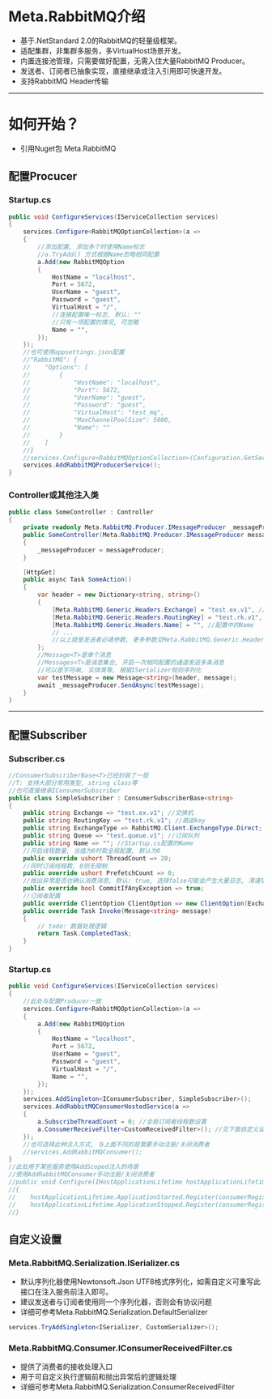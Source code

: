 
# Meta.RabbitMQ介绍

* 基于.NetStandard 2.0的RabbitMQ的轻量级框架。
* 适配集群，非集群多服务，多VirtualHost场景开发。
* 内置连接池管理，只需要做好配置，无需入住大量RabbitMQ Producer。
* 发送者、订阅者已抽象实现，直接继承或注入引用即可快速开发。
* 支持RabbitMQ Header传输
---

# 如何开始？

* 引用Nuget包 Meta.RabbitMQ

## 配置Procucer
### Startup.cs
``` C#
public void ConfigureServices(IServiceCollection services)
{
    services.Configure<RabbitMQOptionCollection>(a =>
    {
        //添加配置, 添加多个时使用Name标志
        //a.TryAdd() 方式根据Name忽略相同配置
        a.Add(new RabbitMQOption
        {
            HostName = "localhost", 
            Port = 5672,
            UserName = "guest",
            Password = "guest",
            VirtualHost = "/",
            //连接配置唯一标志, 默认: ""
            //只有一项配置的情况, 可忽略
            Name = "", 
        });
    });
    //也可使用appsettings.json配置
    //"RabbitMQ": {
    //    "Options": [
    //        {
    //            "HostName": "localhost",
    //            "Port": 5672,
    //            "UserName": "guest",
    //            "Password": "guest",
    //            "VirtualHost": "test_mq",
    //            "MaxChannelPoolSize": 5000,
    //            "Name": ""
    //        }
    //    ]
    //}
    //services.Configure<RabbitMQOptionCollection>(Configuration.GetSection("RabbitMQ"));
    services.AddRabbitMQProducerService();
}
```
### Controller或其他注入类
``` C#
public class SomeController : Controller
{
    private readonly Meta.RabbitMQ.Producer.IMessageProducer _messageProducer;
    public SomeController(Meta.RabbitMQ.Producer.IMessageProducer messageProducer)
    {
        _messageProducer = messageProducer;
    }

    [HttpGet]
    public async Task SomeAction()
    {
        var header = new Dictionary<string, string>()
        {
            [Meta.RabbitMQ.Generic.Headers.Exchange] = "test.ex.v1", //交换机
            [Meta.RabbitMQ.Generic.Headers.RoutingKey] = "test.rk.v1", //路由key
            [Meta.RabbitMQ.Generic.Headers.Name] = "", //配置中的Name
            // ...
            //以上就是发送者必填参数, 更多参数见Meta.RabbitMQ.Generic.Headers
        };
        //Message<T>是单个消息
        //Messages<T>是消息集合, 开启一次相同配置的通道发送多条消息
        //可以是字符串, 实体类等, 根据ISerializer规则序列化
        var testMessage = new Message<string>(header, message);
        await _messageProducer.SendAsync(testMessage);
    }
}
```
---
## 配置Subscriber
### Subscriber.cs

``` C#
//ConsumerSubscriberBase<T>已经封装了一层
//T: 支持大部分常用类型, string class等
//也可直接继承IConsumerSubscriber
public class SimpleSubscriber : ConsumerSubscriberBase<string>
{
    public string Exchange => "test.ex.v1"; //交换机
    public string RoutingKey => "test.rk.v1"; //路由key
    public string ExchangeType => RabbitMQ.Client.ExchangeType.Direct; //交换机类型
    public string Queue => "test.queue.v1"; //订阅队列
    public string Name => ""; //Startup.cs配置的Name
    //开启线程数量, 当值为0时取全局配置, 默认为0
    public override ushort ThreadCount => 20;
    //同时订阅线程数, 0则无限制
    public override ushort PrefetchCount => 0; 
    //抛出异常是否也确认消费消息, 默认: true, 选择false可能会产生大量日志, 清谨慎选择
    public override bool CommitIfAnyException => true; 
    //订阅者配置
    public override ClientOption ClientOption => new ClientOption(Exchange, RoutingKey, ExchangeType, Queue, Name); 
    public override Task Invoke(Message<string> message)
    {
        // todo: 数据处理逻辑
        return Task.CompletedTask;
    }
}
```
### Startup.cs
``` C#
public void ConfigureServices(IServiceCollection services)
{
    //此处与配置Producer一致
    services.Configure<RabbitMQOptionCollection>(a =>
    {
        a.Add(new RabbitMQOption
        {
            HostName = "localhost", 
            Port = 5672,
            UserName = "guest",
            Password = "guest",
            VirtualHost = "/",
            Name = "", 
        });
    });
    services.AddSingleton<IConsumerSubscriber, SimpleSubscriber>();
    services.AddRabbitMQConsumerHostedService(a =>
    {
        a.SubscribeThreadCount = 0; //全局订阅者线程数设置
        a.ConsumerReceiveFilter<CustomReceivedFilter>(); //见下面自定义设置
    });
    //也可选择此种注入方式, 与上面不同的是需要手动注册/关闭消费者 
    //services.AddRabbitMQConsumer();
}
//此处用于某些服务使用AddScoped注入的场景
//使用AddRabbitMQConsumer手动注册/关闭消费者
//public void Configure(IHostApplicationLifetime hostApplicationLifetime, IConsumerRegister consumerRegister)
//{
//    hostApplicationLifetime.ApplicationStarted.Register(consumerRegister.Start);
//    hostApplicationLifetime.ApplicationStopped.Register(consumerRegister.Dispose);
//}
```

## 自定义设置

### Meta.RabbitMQ.Serialization.ISerializer.cs
* 默认序列化器使用Newtonsoft.Json UTF8格式序列化，如需自定义可重写此接口在注入服务前注入即可。
* 建议发送者与订阅者使用同一个序列化器，否则会有协议问题
* 详细可参考Meta.RabbitMQ.Serialization.DefaultSerializer
``` C#
services.TryAddSingleton<ISerializer, CustomSerializer>();
```
### Meta.RabbitMQ.Consumer.IConsumerReceivedFilter.cs
* 提供了消费者的接收处理入口
* 用于可自定义执行逻辑前和抛出异常后的逻辑处理
* 详细可参考Meta.RabbitMQ.Serialization.ConsumerReceivedFilter
